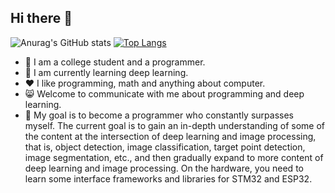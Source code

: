 ## Hi there 👋
![Anurag's GitHub stats](https://github-readme-stats.vercel.app/api?username=axgn&show_icons=true&theme=tokyonight)
[![Top Langs](https://github-readme-stats.vercel.app/api/top-langs/?username=axgn&layout=compact&hide=css,html)](https://github.com/axgn/github-readme-stats)
- 🔭 I am a college student and a programmer.
- 🌱 I am currently learning deep learning.
- ❤️ I like programming, math and anything about computer.
- 😸 Welcome to communicate with me about 
  programming and deep learning.
- 🎯 My goal is to become a programmer who constantly surpasses myself.
      The current goal is to gain an in-depth understanding of some of the content at the 
      intersection of deep learning and image processing, that is, object detection, image 
      classification, target point detection, image segmentation, etc., and then gradually expand 
      to more content of deep learning and image processing. On the hardware, you need to learn 
      some interface frameworks and libraries for STM32 and ESP32.

 
<!--
**axgn/axgn** is a ✨ _special_ ✨ repository because its `README.md` (this file) appears on your GitHub profile.

Here are some ideas to get you started:

- 🔭 I’m currently working on ...
- 🌱 I’m currently learning ...
- 👯 I’m looking to collaborate on ...
- 🤔 I’m looking for help with ...
- 💬 Ask me about ...
- 📫 How to reach me: ...
- 😄 Pronouns: ...
- ⚡ Fun fact: ...
-->
